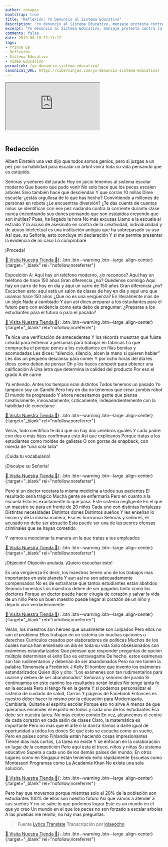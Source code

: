 ```yaml
---
author: rosepac
bootstrap: true
title: "Reflexión: Yo Denuncio al Sistema Educativo"
description: "Yo denuncio al Sistema Educativo, mensaje protesta contra la actual situación de los sistemas educativos y sus metodologías"
excerpt: "Yo denuncio al Sistema Educativo, mensaje protesta contra la actual situación de los sistemas educativos y sus metodologías"
comments: false
date: 2019-08-18 22:11:12
tags:
- Prince Ea
- Reflexión
- Sistema Educativo
- Vídeo Educación
permalink: /yo-denuncio-sistema-educativo/
canonical_URL: https://ciberninjas.com/yo-denuncio-sistema-educativo/
---
```


<div class="embed-responsive embed-responsive-16by9">
  <iframe class="embed-responsive-item" src="https://www.youtube-nocookie.com/embed/8u51ZY2a3Sc?rel=0" allowfullscreen></iframe>
</div><br/>

## Redacción

Albert Einstein una vez dijo que todos somos genios, pero si juzgas a un pez por su habilidad para escalar un árbol vivirá toda su vida pensando que es estúpido.
 
Señoras y señores del jurado
Hoy en juicio tenemos al sistema escolar moderno
Que bueno que pudo venir
No solo hace que los peces escalen arboles
Sino también hace que desciendan
Y que corran 10 millas
Dime escuela: ¿estás orgullosa de lo que has hecho?
Convirtiendo a millones de personas en robots
¿Le encuentras diversión?
¿Te das cuenta de cuantos niños se identifican con ese pez
nadando contra la corriente durante clase
nunca encontrando sus dones
pensando que son estúpidos
creyendo que son inútiles?
Pues, ha llegado la hora
No más excusas
Llamo a la escuela al estrado
Y la acuso de asesinato en contra de la creatividad, individualidad y de abuso intelectual
es una institución antigua que ha sobrepasado su uso
Así que, su Señoría, esto concluye mi declaración
Y si me permite presentar la evidencia de mi caso
Lo comprobaré
 
¡Proceda!

[🎁 Visita Nuestra Tienda 🎁](https://www.amazon.es/shop/cibercursos){: .btn .btn--warning .btn--large .align-center}{:target="_blank" rel="nofollow,noreferrer"}

Exposición A: Aquí hay un teléfono moderno, ¿lo reconoce?
Aquí hay un teléfono de hace 150 años
Gran diferencia ¿no?
Quédense conmigo
Aquí hay un carro de hoy en día y aquí un carro de 150 años
Gran diferencia ¿no?
Escuchen esto: aquí está un salón de clases de hoy en día y aquí uno que usamos hace 150 años
¿Que no es una vergüenza?
En literalmente más de un siglo
Nada a cambiado
Y aun así dices preparar a los estudiantes para el futuro
pero con evidencia como esta
debo de preguntar:
¿Preparas a los estudiantes para el futuro o para el pasado?

[🎁 Visita Nuestra Tienda 🎁](https://www.amazon.es/shop/cibercursos){: .btn .btn--warning .btn--large .align-center}{:target="_blank" rel="nofollow,noreferrer"}

Te hice una verificación de antecedentes
Y los récords muestran que fuiste creada para entrenar a personas para trabajar en fábricas
Lo que comprueba el porque pones a los estudiantes en filas bonitas y acomodadas
Les dices: “silencio, silencio, alcen la mano si quieren hablar”
Les das un pequeño descanso para comer
Y por ocho horas del día les dices como deben de pensar
Oh y los haces competir para obtener una calificación A
Una letra que determina la calidad del producto
Por eso el grado A de carne
 
Ya entiendo.
Antes los tiempos eran distintos
Todos tenemos un pasado
Yo tampoco soy un Gandhi
Pero hoy en día no tenemos que crear zombis robot
El mundo ha progresado
Y ahora necesitamos gente que piensa
creativamente,
innovadamente,
críticamente,
independientemente
con la habilidad de conectarse

[🎁 Visita Nuestra Tienda 🎁](https://www.amazon.es/shop/cibercursos){: .btn .btn--warning .btn--large .align-center}{:target="_blank" rel="nofollow,noreferrer"}

Veras, todo científico te dirá que no hay dos cerebros iguales
Y cada padre con dos o más hijos confirmara esto
Así que explícanos
Porque tratas a los estudiantes como moldes de galletas
O con gorras de snapback, con mierda de “una sola talla”
 
¡Cuida tu vocabulario!
 
¡Disculpe su Señoría!

[🎁 Visita Nuestra Tienda 🎁](https://www.amazon.es/shop/cibercursos){: .btn .btn--warning .btn--large .align-center}{:target="_blank" rel="nofollow,noreferrer"}

Pero si un doctor recetara la misma medicina a todos sus pacientes
El resultado sería trágico
Mucha gente se enfermaría
Pero en cuanto a la escuela
Esto es exactamente lo que pasa.
Este sistema negligente
En el que un maestro se para en frente de 20 niños
Cada uno con distintas fortalezas
Distintas necesidades
Distintos dones
Distintos sueños
Y les enseñan lo mismo y de la misma manera,
Eso es horroroso
Señoras y señores, el acusado no debe ser absuelto
Esta puede ser una de las peores ofensas criminales que se hayan cometido

Y vamos a mencionar la manera en la que tratas a tus empleados

[🎁 Visita Nuestra Tienda 🎁](https://www.amazon.es/shop/cibercursos){: .btn .btn--warning .btn--large .align-center}{:target="_blank" rel="nofollow,noreferrer"}

¡Objeción!
Objeción anulada. ¡Quiero escuchar esto!
 
Es una vergüenza
Es decir, los maestros tienen uno de los trabajos mas importantes en este planeta
Y aun así no son adecuadamente compensados
No es de extrañarse que tantos estudiantes están abatidos
Seamos honestos
Los maestros deben de ser pagados tanto como los doctores
Porque un doctor puede hacer cirugía de corazón y salvar la vida de un niño
Pero un buen maestro puede llegar al corazón de un niño y dejarlo vivir verdaderamente

[🎁 Visita Nuestra Tienda 🎁](https://www.amazon.es/shop/cibercursos){: .btn .btn--warning .btn--large .align-center}{:target="_blank" rel="nofollow,noreferrer"}

Verán, los maestros son héroes que usualmente son culpados
Pero ellos no son el problema
Ellos trabajan en un sistema sin muchas opciones o derechos
Currículos creados por elaboradores de políticas
Muchos de los cuales nunca han enseñado un día en toda su vida
Solo obsesionados con exámenes estandarizados
Que piensan que responder preguntas de opción múltiple determinan el éxito
Eso es extravagante
De hecho, estos exámenes son tan rudimentarios y deberían de ser abandonados
Pero no me tomen la palabra
Tómensela a Frederick J Kelly
El hombre que invento los exámenes estandarizados
Quien dijo y cito: “Los exámenes son tan rudimentarios para usarse y deben de ser abandonados”
Señoras y señores del jurado
Si continuamos en este camino los resultados serán letales
No tengo tanta fe en la escuela
Pero si tengo fe en la gente
Y si podemos personalizar el sistema de cuidado de salud,
Carros
Y páginas de Facebook
Entonces es nuestro deber hacer lo mismo por la educación para
Modernizarla,
Cambiarla,
Quitarle el espíritu escolar
Porque eso no sirve
A menos de que queramos encender el espíritu en todos y cada uno de los estudiantes
Esa debe ser nuestra tarea.
No más centro común
En vez, alcancemos el centro de cada corazón en cada salón de clases
Claro, la matemática es importante
Pero no más que el arte o la danza
Vamos a darle igual de oportunidad a todos los dones
Sé que esto se escucha como un sueño,
Pero en países como Finlandia están haciendo cosas impresionantes
Tienen días más cortos,
La tarea no existe
Y se enfocan en la colaboración en lugar de la competición
Pero aquí esta el truco, niños y niñas
Su sistema educativo
Supera a cada uno de los demás países del mundo.
En otros lugares como en Singapur están teniendo éxito rápidamente
Escuelas como Montessori
Programas como La Academia Khan
No existe una sola solución.

[🎁 Visita Nuestra Tienda 🎁](https://www.amazon.es/shop/cibercursos){: .btn .btn--warning .btn--large .align-center}{:target="_blank" rel="nofollow,noreferrer"}

Pero hay que movernos porque mientras solo el 20% de la población son estudiantes
100% de ellos son nuestro futuro
Así que vamos a atender a sus sueños
Y no se sabe lo que podemos lograr
Este es un mundo en el que yo creo
Un mundo en el que los peces no son forzado a escalar arboles
A las pruebas me remito, no hay mas preguntas.

> Fuente [Lyrics Translate](https://lyricstranslate.com) Transcripción por [lolaeocho](https://lyricstranslate.com/es/translator/lolaeocho)

[🎁 Visita Nuestra Tienda 🎁](https://www.amazon.es/shop/cibercursos){: .btn .btn--warning .btn--large .align-center}{:target="_blank" rel="nofollow,noreferrer"}